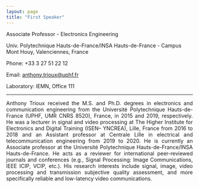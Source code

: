 ```yaml
---
layout: page
title: "First Speaker"
---
```


Associate Professor - Electronics Engineering

Univ. Polytechnique Hauts-de-France/INSA Hauts-de-France - Campus Mont Houy, Valenciennes, France

Phone: +33 3 27 51 22 12

Email: anthony.trioux@uphf.fr

Laboratory: IEMN, Office 111

---

<div style="text-align: justify"> Anthony Trioux received the M.S. and Ph.D. degrees in electronics and communication engineering from the Université Polytechnique Hauts-de-France (UPHF, UMR CNRS 8520), France, in 2015 and 2019, respectively. He was a lecturer in signal and video processing at The Higher Institute for Electronics and Digital Training (ISEN– YNCREA), Lille, France from 2016 to 2018 and an Assistant professor at Centrale Lille in electrical and telecommunication engineering from 2019 to 2020. He is currently an Associate professor at the Université Polytechnique Hauts-de-France/INSA Hauts-de-France. He acts as a reviewer for international peer-reviewed journals and conferences (e.g., Signal Processing: Image Communications, IEEE ICIP, VCIP, etc.). His research interests include signal, image, video processing and transmission subjective quality assessment, and more specifically reliable and low-latency video communications.</div>
